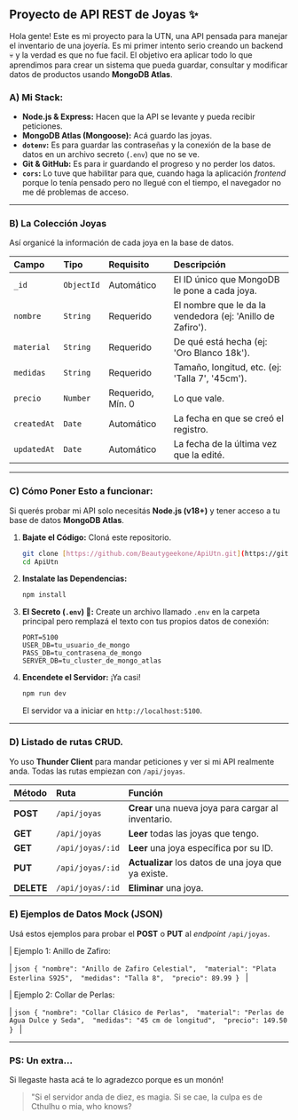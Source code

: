 ## Proyecto de API REST de Joyas ✨

Hola gente! Este es mi proyecto para la UTN, una API pensada para manejar el inventario de una joyería. Es mi primer intento serio creando un backend 💀 y la verdad es que no fue facil. El objetivo era aplicar todo lo que aprendimos para crear un sistema que pueda guardar, consultar y modificar datos de productos usando **MongoDB Atlas**.

### A) Mi Stack:

* **Node.js & Express:**  Hacen que la API se levante y pueda recibir peticiones.
* **MongoDB Atlas (Mongoose):** Acá guardo las joyas.
* **`dotenv`:**  Es para guardar las contraseñas y la conexión de la base de datos en un archivo secreto (`.env`) que no se ve.
* **Git & GitHub:** Es para ir guardando el progreso y no perder los datos.
* **`cors`:** Lo tuve que habilitar para que, cuando haga la aplicación *frontend* porque lo tenía pensado pero no llegué con el tiempo, el navegador no me dé problemas de acceso.

---

### B) La Colección Joyas

Así organicé la información de cada joya en la base de datos. 

| Campo | Tipo | Requisito | Descripción |
| :--- | :--- | :--- | :--- |
| `_id` | `ObjectId` | Automático | El ID único que MongoDB le pone a cada joya. |
| `nombre` | `String` | Requerido | El nombre que le da la vendedora (ej: 'Anillo de Zafiro'). |
| `material` | `String` | Requerido | De qué está hecha (ej: 'Oro Blanco 18k'). |
| `medidas` | `String` | Requerido | Tamaño, longitud, etc. (ej: 'Talla 7', '45cm'). |
| `precio` | `Number` | Requerido, Mín. 0 | Lo que vale. |
| `createdAt` | `Date` | Automático | La fecha en que se creó el registro. |
| `updatedAt` | `Date` | Automático | La fecha de la última vez que la edité. |

---

### C) Cómo Poner Esto a funcionar:

Si querés probar mi API solo necesitás **Node.js (v18+)** y tener acceso a tu base de datos **MongoDB Atlas**.

1.  **Bajate el Código:** Cloná este repositorio.
    ```bash
    git clone [https://github.com/Beautygeekone/ApiUtn.git](https://github.com/Beautygeekone/ApiUtn.git)
    cd ApiUtn
    ```
2.  **Instalate las Dependencias:**
    ```bash
    npm install
    ```
3.  **El Secreto (`.env`) 🤫:** Create un archivo llamado `.env` en la carpeta principal pero remplazá el texto con tus propios datos de conexión:
    ```
    PORT=5100
    USER_DB=tu_usuario_de_mongo
    PASS_DB=tu_contrasena_de_mongo
    SERVER_DB=tu_cluster_de_mongo_atlas
    ```
4.  **Encendete el Servidor:** ¡Ya casi!
    ```bash
    npm run dev
    ```
    El servidor va a iniciar en `http://localhost:5100`.

---

### D) Listado de rutas CRUD.

Yo uso **Thunder Client** para mandar peticiones y ver si mi API realmente anda. Todas las rutas empiezan con `/api/joyas`.

| Método | Ruta | Función |
| :--- | :--- | :--- |
| **POST** | `/api/joyas` | **Crear** una nueva joya para cargar al inventario. |
| **GET** | `/api/joyas` | **Leer** todas las joyas que tengo. |
| **GET** | `/api/joyas/:id` | **Leer** una joya específica por su ID. |
| **PUT** | `/api/joyas/:id` | **Actualizar** los datos de una joya que ya existe. |
| **DELETE** | `/api/joyas/:id` | **Eliminar** una joya. |

### E) Ejemplos de Datos Mock (JSON)

Usá estos ejemplos para probar el **POST** o **PUT** al *endpoint* `/api/joyas`.

| Ejemplo 1: Anillo de Zafiro:

| ```json { "nombre": "Anillo de Zafiro Celestial", 
            "material": "Plata Esterlina S925", 
            "medidas": "Talla 8", 
            "precio": 89.99 } ``` |


| Ejemplo 2: Collar de Perlas:

| ```json { "nombre": "Collar Clásico de Perlas", 
            "material": "Perlas de Agua Dulce y Seda", 
            "medidas": "45 cm de longitud", 
            "precio": 149.50 } ``` |

---

### PS: Un extra...

Si llegaste hasta acá te lo agradezco porque es un monón!

> "Si el servidor anda de diez, es magia. Si se cae, la culpa es de Cthulhu o mia, who knows?
